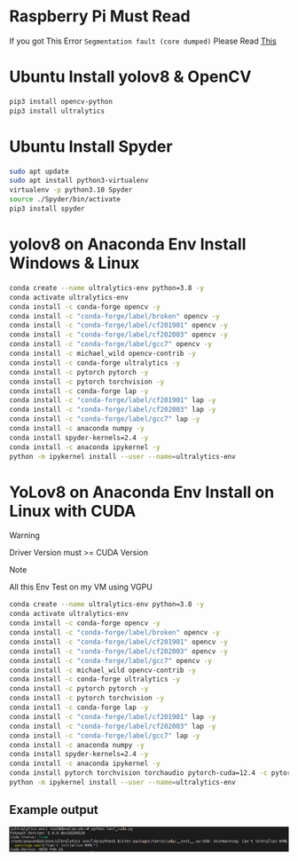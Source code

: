 # Raspberry Pi Must Read

If you got This Error `Segmentation fault (core dumped)` Please Read [This](https://github.com/ultralytics/ultralytics/issues/5274)

# Ubuntu Install yolov8 & OpenCV

```bash
pip3 install opencv-python
pip3 install ultralytics
```

# Ubuntu Install Spyder

```bash
sudo apt update
sudo apt install python3-virtualenv
virtualenv -p python3.10 Spyder
source ./Spyder/bin/activate
pip3 install spyder
```

# yolov8 on Anaconda Env Install Windows & Linux

```bash
conda create --name ultralytics-env python=3.8 -y
conda activate ultralytics-env
conda install -c conda-forge opencv -y
conda install -c "conda-forge/label/broken" opencv -y
conda install -c "conda-forge/label/cf201901" opencv -y
conda install -c "conda-forge/label/cf202003" opencv -y
conda install -c "conda-forge/label/gcc7" opencv -y
conda install -c michael_wild opencv-contrib -y
conda install -c conda-forge ultralytics -y
conda install -c pytorch pytorch -y
conda install -c pytorch torchvision -y
conda install -c conda-forge lap -y
conda install -c "conda-forge/label/cf201901" lap -y
conda install -c "conda-forge/label/cf202003" lap -y
conda install -c "conda-forge/label/gcc7" lap -y
conda install -c anaconda numpy -y
conda install spyder-kernels=2.4 -y
conda install -c anaconda ipykernel -y
python -m ipykernel install --user --name=ultralytics-env
```

# YoLov8 on Anaconda Env Install on Linux with CUDA
> [!WARNING]
> Driver Version must >= CUDA Version

> [!NOTE]
> All this Env Test on my VM using VGPU
```bash
conda create --name ultralytics-env python=3.8 -y
conda activate ultralytics-env
conda install -c conda-forge opencv -y
conda install -c "conda-forge/label/broken" opencv -y
conda install -c "conda-forge/label/cf201901" opencv -y
conda install -c "conda-forge/label/cf202003" opencv -y
conda install -c "conda-forge/label/gcc7" opencv -y
conda install -c michael_wild opencv-contrib -y
conda install -c conda-forge ultralytics -y
conda install -c pytorch pytorch -y
conda install -c pytorch torchvision -y
conda install -c conda-forge lap -y
conda install -c "conda-forge/label/cf201901" lap -y
conda install -c "conda-forge/label/cf202003" lap -y
conda install -c "conda-forge/label/gcc7" lap -y
conda install -c anaconda numpy -y
conda install spyder-kernels=2.4 -y
conda install -c anaconda ipykernel -y
conda install pytorch torchvision torchaudio pytorch-cuda=12.4 -c pytorch-nightly -c nvidia
python -m ipykernel install --user --name=ultralytics-env
```

## Example output
![alt text](image.png)